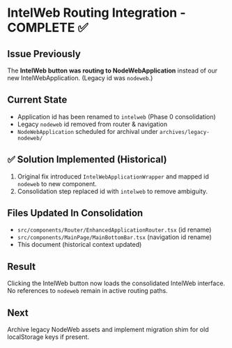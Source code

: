 # IntelWeb Routing Integration - COMPLETE ✅

## Issue Previously
The **IntelWeb button was routing to NodeWebApplication** instead of our new IntelWebApplication. (Legacy id was `nodeweb`.)

## Current State
- Application id has been renamed to `intelweb` (Phase 0 consolidation)
- Legacy `nodeweb` id removed from router & navigation
- `NodeWebApplication` scheduled for archival under `archives/legacy-nodeweb/`

## ✅ Solution Implemented (Historical)
1. Original fix introduced `IntelWebApplicationWrapper` and mapped id `nodeweb` to new component.
2. Consolidation step replaced id with `intelweb` to remove ambiguity.

## Files Updated In Consolidation
- `src/components/Router/EnhancedApplicationRouter.tsx` (id rename)
- `src/components/MainPage/MainBottomBar.tsx` (navigation id rename)
- This document (historical context updated)

## Result
Clicking the IntelWeb button now loads the consolidated IntelWeb interface. No references to `nodeweb` remain in active routing paths.

## Next
Archive legacy NodeWeb assets and implement migration shim for old localStorage keys if present.
